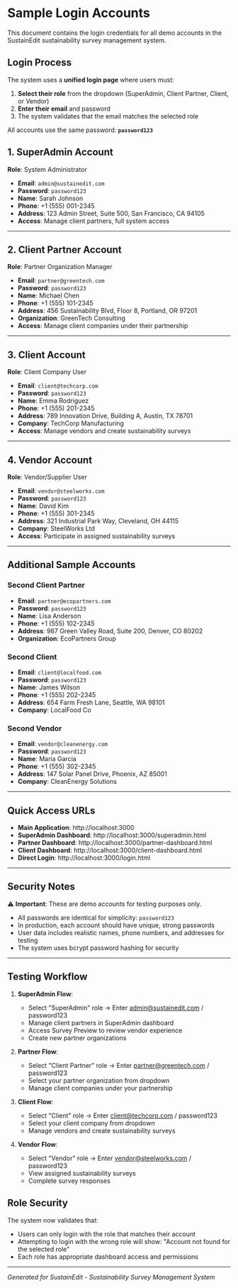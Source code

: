 # Sample Login Accounts

This document contains the login credentials for all demo accounts in the SustainEdit sustainability survey management system.

## Login Process

The system uses a **unified login page** where users must:
1. **Select their role** from the dropdown (SuperAdmin, Client Partner, Client, or Vendor)
2. **Enter their email** and password
3. The system validates that the email matches the selected role

All accounts use the same password: **`password123`**

## 1. SuperAdmin Account

**Role**: System Administrator
- **Email**: `admin@sustainedit.com`
- **Password**: `password123`
- **Name**: Sarah Johnson
- **Phone**: +1 (555) 001-2345
- **Address**: 123 Admin Street, Suite 500, San Francisco, CA 94105
- **Access**: Manage client partners, full system access

---

## 2. Client Partner Account

**Role**: Partner Organization Manager
- **Email**: `partner@greentech.com`
- **Password**: `password123`
- **Name**: Michael Chen
- **Phone**: +1 (555) 101-2345
- **Address**: 456 Sustainability Blvd, Floor 8, Portland, OR 97201
- **Organization**: GreenTech Consulting
- **Access**: Manage client companies under their partnership

---

## 3. Client Account

**Role**: Client Company User
- **Email**: `client@techcorp.com`
- **Password**: `password123`
- **Name**: Emma Rodriguez
- **Phone**: +1 (555) 201-2345
- **Address**: 789 Innovation Drive, Building A, Austin, TX 78701
- **Company**: TechCorp Manufacturing
- **Access**: Manage vendors and create sustainability surveys

---

## 4. Vendor Account

**Role**: Vendor/Supplier User
- **Email**: `vendor@steelworks.com`
- **Password**: `password123`
- **Name**: David Kim
- **Phone**: +1 (555) 301-2345
- **Address**: 321 Industrial Park Way, Cleveland, OH 44115
- **Company**: SteelWorks Ltd
- **Access**: Participate in assigned sustainability surveys

---

## Additional Sample Accounts

### Second Client Partner
- **Email**: `partner@ecopartners.com`
- **Password**: `password123`
- **Name**: Lisa Anderson
- **Phone**: +1 (555) 102-2345
- **Address**: 987 Green Valley Road, Suite 200, Denver, CO 80202
- **Organization**: EcoPartners Group

### Second Client
- **Email**: `client@localfood.com`
- **Password**: `password123`
- **Name**: James Wilson
- **Phone**: +1 (555) 202-2345
- **Address**: 654 Farm Fresh Lane, Seattle, WA 98101
- **Company**: LocalFood Co

### Second Vendor
- **Email**: `vendor@cleanenergy.com`
- **Password**: `password123`
- **Name**: Maria Garcia
- **Phone**: +1 (555) 302-2345
- **Address**: 147 Solar Panel Drive, Phoenix, AZ 85001
- **Company**: CleanEnergy Solutions

---

## Quick Access URLs

- **Main Application**: http://localhost:3000
- **SuperAdmin Dashboard**: http://localhost:3000/superadmin.html
- **Partner Dashboard**: http://localhost:3000/partner-dashboard.html
- **Client Dashboard**: http://localhost:3000/client-dashboard.html
- **Direct Login**: http://localhost:3000/login.html

---

## Security Notes

⚠️ **Important**: These are demo accounts for testing purposes only.

- All passwords are identical for simplicity: `password123`
- In production, each account should have unique, strong passwords
- User data includes realistic names, phone numbers, and addresses for testing
- The system uses bcrypt password hashing for security

---

## Testing Workflow

1. **SuperAdmin Flow**:
   - Select "SuperAdmin" role → Enter admin@sustainedit.com / password123
   - Manage client partners in SuperAdmin dashboard
   - Access Survey Preview to review vendor experience
   - Create new partner organizations

2. **Partner Flow**:
   - Select "Client Partner" role → Enter partner@greentech.com / password123
   - Select your partner organization from dropdown
   - Manage client companies under your partnership

3. **Client Flow**:
   - Select "Client" role → Enter client@techcorp.com / password123
   - Select your client company from dropdown
   - Manage vendors and create sustainability surveys

4. **Vendor Flow**:
   - Select "Vendor" role → Enter vendor@steelworks.com / password123
   - View assigned sustainability surveys
   - Complete survey responses

## Role Security

The system now validates that:
- Users can only login with the role that matches their account
- Attempting to login with the wrong role will show: "Account not found for the selected role"
- Each role has appropriate dashboard access and permissions

---

*Generated for SustainEdit - Sustainability Survey Management System*